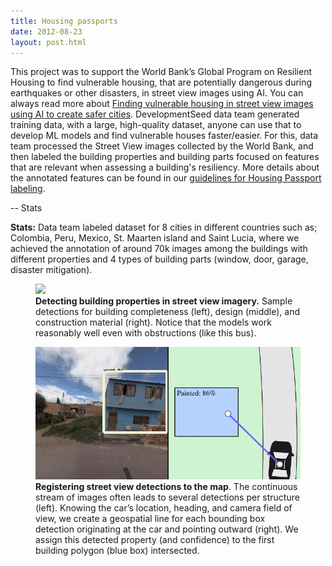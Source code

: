 ```yaml
---
title: Housing passports
date: 2012-08-23
layout: post.html
---
```


This project was to support the World Bank’s Global Program on Resilient Housing to find vulnerable housing, that are potentially dangerous during earthquakes or other disasters, in street view images using AI. You can always read more about [Finding vulnerable housing in street view images using AI to create safer cities](http://devseed.com/blog/2019-05-08-finding-vulnerable-housing-in-street-view-images-using-ai-to-create-safer-cities).
DevelopmentSeed data team generated training data, with a large, high-quality dataset, anyone can use that to develop ML models and find vulnerable houses faster/easier. For this, data team processed the Street View images collected by the World Bank, and then labeled the building properties and building parts focused on features that are relevant when assessing a building's resiliency. More details about the annotated features can be found in our [guidelines for Housing Passport labeling](http://devseed.com/housing-passports-labeling/).

-- Stats

**Stats:**
Data team labeled dataset for 8 cities in different countries such as; Colombia, Peru, Mexico, St. Maarten island and Saint Lucia, where we achieved the annotation of around 70k images among the buildings with different properties and 4 types of building parts (window, door, garage, disaster mitigation).

<figure class="align-center">
  <img src="/assets/images/housing-passport_1.gif"/>
  <figcaption> <b>Detecting building properties in street view imagery.</b> Sample detections for building completeness (left), design (middle), and construction material (right). Notice that the models work reasonably well even with obstructions (like this bus).</figcaption>
</figure>

<figure class="align-center">
  <img src="/assets/images/housing-passport.gif"/>
  <figcaption> <b>Registering street view detections to the map</b>. The continuous stream of images often leads to several detections per structure (left). Knowing the car’s location, heading, and camera field of view, we create a geospatial line for each bounding box detection originating at the car and pointing outward (right). We assign this detected property (and confidence) to the first building polygon (blue box) intersected.</figcaption>
</figure>
